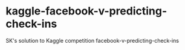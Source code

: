 # kaggle-facebook-v-predicting-check-ins
SK's solution to Kaggle competition facebook-v-predicting-check-ins
